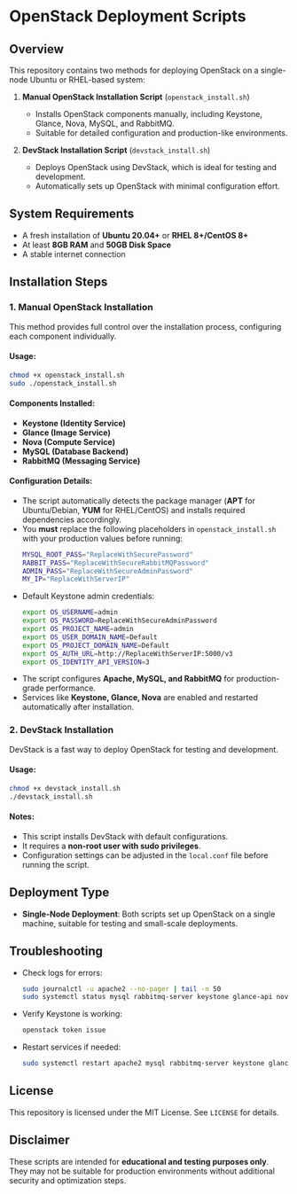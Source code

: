 # OpenStack Deployment Scripts

## Overview
This repository contains two methods for deploying OpenStack on a single-node Ubuntu or RHEL-based system:

1. **Manual OpenStack Installation Script** (`openstack_install.sh`)
   - Installs OpenStack components manually, including Keystone, Glance, Nova, MySQL, and RabbitMQ.
   - Suitable for detailed configuration and production-like environments.

2. **DevStack Installation Script** (`devstack_install.sh`)
   - Deploys OpenStack using DevStack, which is ideal for testing and development.
   - Automatically sets up OpenStack with minimal configuration effort.

## System Requirements
- A fresh installation of **Ubuntu 20.04+** or **RHEL 8+/CentOS 8+**
- At least **8GB RAM** and **50GB Disk Space**
- A stable internet connection

## Installation Steps

### 1. Manual OpenStack Installation
This method provides full control over the installation process, configuring each component individually.

#### Usage:
```bash
chmod +x openstack_install.sh
sudo ./openstack_install.sh
```

#### Components Installed:
- **Keystone (Identity Service)**
- **Glance (Image Service)**
- **Nova (Compute Service)**
- **MySQL (Database Backend)**
- **RabbitMQ (Messaging Service)**

#### Configuration Details:
- The script automatically detects the package manager (**APT** for Ubuntu/Debian, **YUM** for RHEL/CentOS) and installs required dependencies accordingly.
- You **must** replace the following placeholders in `openstack_install.sh` with your production values before running:
  ```bash
  MYSQL_ROOT_PASS="ReplaceWithSecurePassword"
  RABBIT_PASS="ReplaceWithSecureRabbitMQPassword"
  ADMIN_PASS="ReplaceWithSecureAdminPassword"
  MY_IP="ReplaceWithServerIP"
  ```
- Default Keystone admin credentials:
  ```bash
  export OS_USERNAME=admin
  export OS_PASSWORD=ReplaceWithSecureAdminPassword
  export OS_PROJECT_NAME=admin
  export OS_USER_DOMAIN_NAME=Default
  export OS_PROJECT_DOMAIN_NAME=Default
  export OS_AUTH_URL=http://ReplaceWithServerIP:5000/v3
  export OS_IDENTITY_API_VERSION=3
  ```
- The script configures **Apache, MySQL, and RabbitMQ** for production-grade performance.
- Services like **Keystone, Glance, Nova** are enabled and restarted automatically after installation.

### 2. DevStack Installation
DevStack is a fast way to deploy OpenStack for testing and development.

#### Usage:
```bash
chmod +x devstack_install.sh
./devstack_install.sh
```

#### Notes:
- This script installs DevStack with default configurations.
- It requires a **non-root user with sudo privileges**.
- Configuration settings can be adjusted in the `local.conf` file before running the script.

## Deployment Type
- **Single-Node Deployment**: Both scripts set up OpenStack on a single machine, suitable for testing and small-scale deployments.

## Troubleshooting
- Check logs for errors:
  ```bash
  sudo journalctl -u apache2 --no-pager | tail -n 50
  sudo systemctl status mysql rabbitmq-server keystone glance-api nova-api
  ```
- Verify Keystone is working:
  ```bash
  openstack token issue
  ```
- Restart services if needed:
  ```bash
  sudo systemctl restart apache2 mysql rabbitmq-server keystone glance-api nova-api
  ```

## License
This repository is licensed under the MIT License. See `LICENSE` for details.

## Disclaimer
These scripts are intended for **educational and testing purposes only**. They may not be suitable for production environments without additional security and optimization steps.
